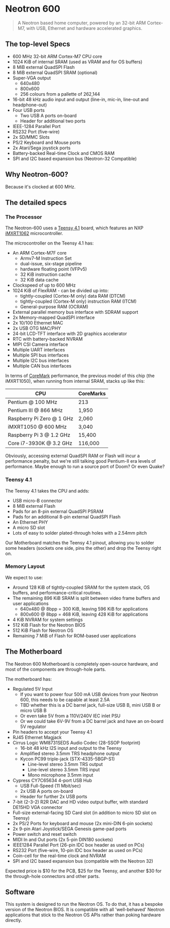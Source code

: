 # Neotron 600

> A Neotron based home computer, powered by an 32-bit ARM Cortex-M7, with USB, Ethernet and hardware accelerated graphics.

## The top-level Specs

* 600 MHz 32-bit ARM Cortex-M7 CPU core
* 1024 KiB of internal SRAM (used as VRAM and for OS buffers)
* 8 MiB external QuadSPI Flash
* 8 MiB external QuadSPI SRAM (optional)
* Super-VGA output
   * 640x480
   * 800x600
   * 256 colours from a pallette of 262,144
* 16-bit 48 kHz audio input and output (line-in, mic-in, line-out and headphone-out)
* Four USB ports
   * Two USB A ports on-board
   * Header for additional two ports
* IEEE-1284 Parallel Port
* RS232 Port (five-wire)
* 2x SD/MMC Slots
* PS/2 Keyboard and Mouse ports
* 2x Atari/Sega joystick ports
* Battery-backed Real-time Clock and CMOS RAM
* SPI and I2C based expansion bus (Neotron-32 Compatible)

## Why Neotron-600?

Because it's clocked at 600 MHz.

## The detailed specs

### The Processor

The Neotron-600 uses a [Teensy 4.1] board, which features an NXP [iMXRT1062] microcontroller.

[Teensy 4.1]: https://www.pjrc.com/store/teensy41.html
[iMXRT1062]: https://www.st.com/en/microcontrollers-microprocessors/stm32h753ii.html

The microcontroller on the Teensy 4.1 has:

* An ARM Cortex-M7F core
  * Armv7-M Instruction Set
  * dual-issue, six-stage pipeline
  * hardware floating point (VFPv5)
  * 32 KiB instruction cache
  * 32 KiB data cache  
* Clockspeed of up to 600 MHz
* 1024 KiB of FlexRAM - can be divided up into:
   * tightly-coupled (Cortex-M only) data RAM (DTCM)
   * tightly-coupled (Cortex-M only) instruction RAM (ITCM)
   * General-purpose RAM (OCRAM)
* External parallel memory bus interface with SDRAM support
* 2x Memory-mapped QuadSPI interface
* 2x 10/100 Ethernet MAC
* 2x USB OTG MAC/PHY
* 24-bit LCD-TFT interface with 2D graphics accelerator
* RTC with battery-backed NVRAM
* MIPI CSI Camera interface
* Multiple UART interfaces
* Multiple SPI bus interfaces
* Multiple I2C bus interfaces
* Multiple CAN bus interfaces

In terms of [CoreMark] performance, the previous model of this chip (the iMXRT1050), when running from internal SRAM, stacks up like this:

| CPU                       | CoreMarks |
|---------------------------|-----------|
| Pentium @ 100 MHz         | 213       |
| Pentium III @ 866 MHz     | 1,950     |
| Raspberry Pi Zero @ 1 GHz | 2,060     |
| iMXRT1050 @ 600 MHz       | 3,040     |
| Raspberry Pi 3 @ 1.2 GHz  | 15,400    |
| Core i7-3930K @ 3.2 GHz   | 116,000   |

[CoreMark]: https://www.eembc.org/coremark/

Obviously, accessing external QuadSPI RAM or Flash will incur a performance penalty, but we're still talking good Pentium-II era levels of performance. Maybe enough to run a source port of Doom? Or even Quake?

### Teensy 4.1

The Teensy 4.1 takes the CPU and adds:

* USB micro-B connector
* 8 MiB external Flash
* Pads for an 8-pin external QuadSPI PSRAM
* Pads for an additional 8-pin external QuadSPI Flash
* An Ethernet PHY
* A micro SD slot
* Lots of easy to solder plated-through holes with a 2.54mm pitch

Our Motherboard matches the Teensy 4.1 pinout, allowing you to solder some headers (sockets one side, pins the other) and drop the Teensy right on.

### Memory Layout

We expect to use:

* Around 128 KiB of tightly-coupled SRAM for the system stack, OS buffers, and performance-critical routines.
* The remaining 896 KiB SRAM is split between video frame buffers and user applications
  * 640x480 @ 8bpp = 300 KiB, leaving 596 KiB for applications
  * 800x600 @ 8bpp = 468 KiB, leaving 428 KiB for applications
* 4 KiB NVRAM for system settings
* 512 KiB Flash for the Neotron BIOS
* 512 KiB Flash for Neotron OS
* Remaining 7 MiB of Flash for ROM-based user applications

## The Motherboard

The Neotron 600 Motherboard is completely open-source hardware, and most of the components are through-hole parts.

The motherboard has:

* Regulated 5V Input
  * If you want to power four 500 mA USB devices from your Neotron 600, this needs to be capable at least 2.5A
  * TBD whether this is a DC barrel jack, full-size USB B, mini USB B or micro USB B
  * Or even take 5V from a 110V/240V IEC inlet PSU
  * Or we could take 6V-9V from a DC barrel jack and have an on-board 5V regulator
* Pin headers to accept your Teensy 4.1
* RJ45 Ethernet Magjack
* Cirrus Logic WM8731SEDS Audio Codec (28-SSOP footprint)
  * 16-bit 48 kHz I2S input and output to the Teensy
  * Amplified stereo 3.5mm TRS headphone output
  * Kycon PC99 triple-jack (STX-4335-5BGP-S1)
    * Line-level stereo 3.5mm TRS output
    * Line-level stereo 3.5mm TRS input
    * Mono microphone 3.5mm input
* Cypress CY7C65634 4-port USB Hub
  * USB Full-Speed (11 Mbit/sec)
  * 2x USB A ports on-board
  * Header for further 2x USB ports
* 7-bit (2-3-2) R2R DAC and HD video output buffer, with standard DE15HD VGA connector
* Full-size external-facing SD Card slot (in addition to micro SD slot on Teensy)
* 2x PS/2 Ports for keyboard and mouse (2x mini-DIN 6-pin sockets)
* 2x 9-pin Atari Joystick/SEGA Genesis game-pad ports
* Power switch and reset switch
* MIDI In and Out ports (2x 5-pin DIN180 sockets)
* IEEE1284 Parallel Port (26-pin IDC box header as used on PCs)
* RS232 Port (five-wire, 10-pin IDC box header as used on PCs)
* Coin-cell for the real-time clock and NVRAM
* SPI and I2C based expansion bus (compatible with the Neotron 32)

Expected price is $10 for the PCB, $25 for the Teensy, and another $30 for the through-hole connectors and other parts.

## Software

This system is designed to run the Neotron OS. To do that, it has a bespoke version of the Neotron BIOS. It is compatible with all 'well-behaved' Neotron applications that stick to the Neotron OS APIs rather than poking hardware directly.
